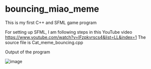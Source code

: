 # bouncing_miao_meme
This is my first C++ and SFML game program

For setting up SFML, I am following steps in this YouTube video
https://www.youtube.com/watch?v=lFzpkvrscs4&list=LL&index=1
The source file is Cat_meme_bouncing.cpp

Output of the program

![image](https://github.com/taebearr/bouncing_miao_meme/assets/19384530/872969f3-a162-4745-b71f-5e29c453f53c)



